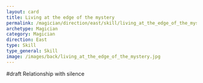 ```yaml
---
layout: card
title: Living at the edge of the mystery
permalink: /magician/direction/east/skill/living_at_the_edge_of_the_mystery
archetype: Magician
category: Magician
direction: East
type: Skill
type_general: Skill
image: /images/back/living_at_the_edge_of_the_mystery.jpg
---
```

#draft Relationship with silence
